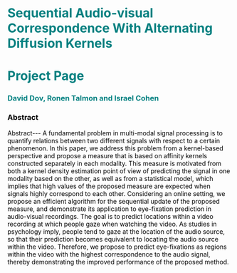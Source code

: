 <!-- #######  YAY, I AM THE SOURCE EDITOR! #########-->
<h1 style="color: #5e9ca0;"><span style="color: #008080;">Sequential Audio-visual Correspondence With Alternating Diffusion Kernels</span></h1>
<h1><span style="color: #008080;">Project Page</span></h1>
<h3><span style="color: #008080;">David Dov, Ronen Talmon and Israel Cohen</span></h3>
<h3><span style="color: #000000;">Abstract</span></h3>
<p><span style="color: #000000;">Abstract--- A fundamental problem in multi-modal signal processing is to quantify relations between two different signals with respect to a certain phenomenon. In this paper, we address this problem from a kernel-based perspective and propose a measure that is based on affinity kernels constructed separately in each modality. This measure is motivated from both a kernel density estimation point of view of predicting the signal in one modality based on the other, as well as from a statistical model, which implies that high values of the proposed measure are expected when signals highly correspond to each other. Considering an online setting, we propose an efficient algorithm for the sequential update of the proposed measure, and demonstrate its application to eye-fixation prediction in audio-visual recordings. The goal is to predict locations within a video recording at which people gaze when watching the video. As studies in psychology imply, people tend to gaze at the location of the audio source, so that their prediction becomes equivalent to locating the audio source within the video. Therefore, we propose to predict eye-fixations as regions within the video with the highest correspondence to the audio signal, thereby demonstrating the improved performance of the proposed method. </span></p>
